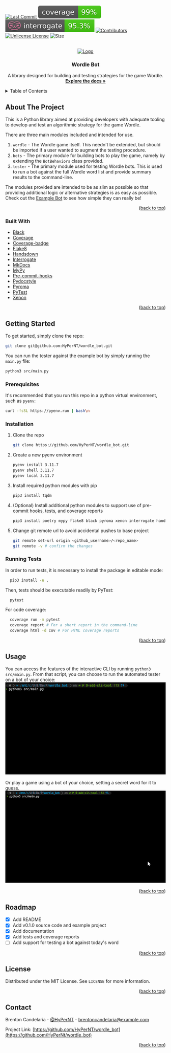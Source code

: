 <a id="readme-top"></a>
<!-- PROJECT SHIELDS -->
<!--
*** I'm using markdown "reference style" links for readability.
*** Reference links are enclosed in brackets [ ] instead of parentheses ( ).
*** See the bottom of this document for the declaration of the reference variables
*** for contributors-url, forks-url, etc. This is an optional, concise syntax you may use.
*** https://www.markdownguide.org/basic-syntax/#reference-style-links
-->
[![Last Commit][last-commit-shield]][last-commit-url]
[![Coverage][coverage-badge]][coverage-url]
![Interrogate][interrogate-shield]
[![Contributors][contributors-shield]][contributors-url]
[![Unlicense License][license-shield]][license-url]
![Size][repo-size-shield]

<br />
<div align="center">
  <a href="https://github.com/HyPerNT/wordle_bot">
    <img src="https://upload.wikimedia.org/wikipedia/commons/c/c5/Wordle_Logo.svg" alt="Logo" width="80" height="80">
  </a>

  <h3 align="center">Wordle Bot</h3>

  <p align="center">
    A library designed for building and testing strategies for the game Wordle.
    <br />
    <a href="https://hypernt.github.io/wordle_bot/"><strong>Explore the docs »</strong></a>
    <br />
  </p>
</div>



<!-- TABLE OF CONTENTS -->
<details>
  <summary>Table of Contents</summary>
  <ol>
    <li>
      <a href="#about-the-project">About The Project</a>
    </li>
    <li>
      <a href="#getting-started">Getting Started</a>
      <ul>
        <li><a href="#prerequisites">Prerequisites</a></li>
        <li><a href="#installation">Installation</a></li>
        <li><a href="#running-tests">Running Tests</a></li>
      </ul>
    </li>
    <li><a href="#usage">Usage</a></li>
    <li><a href="#roadmap">Roadmap</a></li>
    <li><a href="#license">License</a></li>
    <li><a href="#contact">Contact</a></li>
  </ol>
</details>



<!-- ABOUT THE PROJECT -->
## About The Project

<!-- [![Product Name Screen Shot][product-screenshot]](https://example.com) -->

This is a Python library aimed at providing developers with adequate tooling to develop and test an algorithmic strategy for the game Wordle.

There are three main modules included and intended for use.
1. `wordle` - The Wordle game itself. This needn't be extended, but should be imported if a user wanted to augment the testing procedure.
2. `bots` - The primary module for building bots to play the game, namely by extending the `BotBehaviors` class provided.
3. `tester` - The primary module used for testing Wordle bots. This is used to run a bot against the full Wordle word list and provide summary results to the command-line.

The modules provided are intended to be as slim as possible so that providing additional logic or alternative strategies is as easy as possible.
Check out the [Example Bot](https://github.com/HyPerNT/wordle_bot/blob/main/src/bots/example_bot.py) to see how simple they can really be!

<p align="right">(<a href="#readme-top">back to top</a>)</p>



### Built With

* [Black](black-url)
* [Coverage](coverage-url)
* [Coverage-badge](coverage-badge-url)
* [Flake8](flake8-url)
* [Handsdown](hd-url)
* [Interrogate](int-url)
* [MkDocs](mkdocs-url)
* [MyPy](mypy-url)
* [Pre-commit-hooks](pch-url)
* [Pydocstyle](pds-url)
* [Pyroma](pyroma-url)
* [PyTest](pytest-url)
* [Xenon](xenon-url)

<p align="right">(<a href="#readme-top">back to top</a>)</p>



<!-- GETTING STARTED -->
## Getting Started

To get started, simply clone the repo:
```sh
git clone git@github.com:HyPerNT/wordle_bot.git
```

You can run the tester against the example bot by simply running the `main.py` file:
```sh
python3 src/main.py
```

### Prerequisites

It's recommended that you run this repo in a python virtual environment, such as `pyenv`:
```sh
curl -fsSL https://pyenv.run | bash\n
```

### Installation

1. Clone the repo
   ```sh
   git clone https://github.com/HyPerNT/wordle_bot.git
   ```
2. Create a new pyenv environment
   ```sh
   pyenv install 3.11.7
   pyenv shell 3.11.7
   pyenv local 3.11.7
   ```
3. Install required python modules with pip
   ```sh
   pip3 install tqdm
   ```
4. (Optional) Install additional python modules to support use of pre-commit hooks, tests, and coverage reports
   ```sh
   pip3 install poetry mypy flake8 black pyroma xenon interrogate handsdown mkdocs pytest coverage coverage-badge
   ```
5. Change git remote url to avoid accidental pushes to base project
   ```sh
   git remote set-url origin <github_username>/<repo_name>
   git remote -v # confirm the changes
   ```

### Running Tests

In order to run tests, it is necessary to install the package in editable mode:
```sh
  pip3 install -e .
```

Then, tests should be executable readily by PyTest:
```sh
  pytest
```

For code coverage:
```sh
  coverage run -m pytest
  coverage report # For a short report in the command-line
  coverage html -d cov # For HTML coverage reports
```
<p align="right">(<a href="#readme-top">back to top</a>)</p>



<!-- USAGE EXAMPLES -->
## Usage

You can access the features of the interactive CLI by running `python3 src/main.py`.
From that script, you can choose to run the automated tester on a bot of your choice:
![Demo of tests run on the ExampleBot](images/tester_demo.gif)

Or play a game using a bot of your choice, setting a secret word for it to guess.
![Demo of ExampleBot trying to guess "MUSIC"](images/word_guess_demo.gif)


<p align="right">(<a href="#readme-top">back to top</a>)</p>



<!-- ROADMAP -->
## Roadmap

- [x] Add README
- [x] Add v0.1.0 source code and example project
- [x] Add documentation
- [x] Add tests and coverage reports
- [ ] Add support for testing a bot against today's word

<p align="right">(<a href="#readme-top">back to top</a>)</p>

<!-- LICENSE -->
## License

Distributed under the MIT License. See `LICENSE` for more information.

<p align="right">(<a href="#readme-top">back to top</a>)</p>



<!-- CONTACT -->
## Contact

Brenton Candelaria - [@HyPerNT](https://discord.com/users/198554971954872320) - brentoncandelaria@example.com

Project Link: [https://github.com/HyPerNT/wordle_bot](https://github.com/HyPerNt/wordle_bot)

<p align="right">(<a href="#readme-top">back to top</a>)</p>

<!-- MARKDOWN LINKS & IMAGES -->
<!-- https://www.markdownguide.org/basic-syntax/#reference-style-links -->
[last-commit-shield]: https://img.shields.io/github/last-commit/HyPerNT/wordle_bot
[last-commit-url]: https://github.com/HyPerNT/wordle_bot/commits/main/
[contributors-shield]: https://img.shields.io/github/contributors/HyPerNT/wordle_bot
[contributors-url]: https://github.com/HyPerNT/wordle_bot/graphs/contributors
[license-shield]: https://img.shields.io/github/license/HyPerNT/wordle_bot
[license-url]: https://github.com/HyPerNT/wordle_bot/blob/main/LICENSE
[interrogate-shield]: ./badges/interrogate.svg
[repo-size-shield]: https://img.shields.io/github/languages/code-size/HyPerNT/wordle_bot
[pytest-url]: https://docs.pytest.org/en/stable/
[black-url]: https://github.com/psf/black
[pch-url]: https://github.com/pre-commit/pre-commit-hooks
[flake8-url]: https://flake8.pycqa.org/en/latest/
[mypy-url]: https://mypy-lang.org
[xenon-url]: https://pypi.org/project/xenon/
[pyroma-url]: https://pypi.org/project/pyroma/
[int-url]: https://interrogate.readthedocs.io/en/latest/
[pds-url]: https://www.pydocstyle.org/en/stable/
[hd-url]: https://github.com/vemel/handsdown
[coverage-url]: https://coverage.readthedocs.io/en/7.9.1/
[coverage-badge-url]: https://pypi.org/project/coverage-badge/
[coverage-badge]: badges/coverage.svg
[mkdocs-url]: https://www.mkdocs.org
